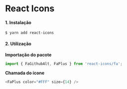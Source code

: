 # React Icons

#### 1. Instalação

`$ yarn add react-icons`

#### 2. Utilização

**Importação do pacote**

```js
import { FaGithubAlt, FaPlus } from 'react-icons/fa';
```

**Chamada do ícone**

```js
<FaPlus color="#FFF" size={14} />
```